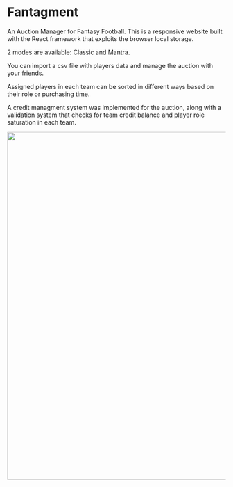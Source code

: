 # Fantagment

An Auction Manager for Fantasy Football. This is a responsive website built with the React framework that exploits the browser local storage.

2 modes are available: Classic and Mantra.

You can import a csv file with players data and manage the auction with your friends.

Assigned players in each team can be sorted in different ways based on their role or purchasing time.

A credit managment system was implemented for the auction, along with a validation system that checks for team credit balance and player role saturation in each team.


<img src="https://github.com/michelegranatiero/fanta-react/assets/53618768/d7b9f13c-c35c-482a-bdcd-cdb571942cb4" width=800>
